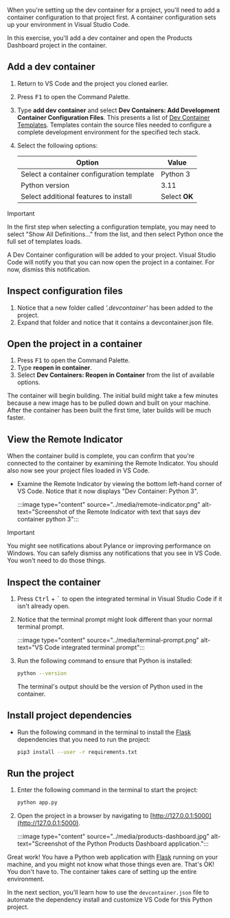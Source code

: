 When you're setting up the dev container for a project, you'll need to add a container configuration to that project first. A container configuration sets up your environment in Visual Studio Code.

In this exercise, you'll add a dev container and open the Products Dashboard project in the container.

## Add a dev container

1. Return to VS Code and the project you cloned earlier.
1. Press <kbd>F1</kbd> to open the Command Palette.
1. Type **add dev container** and select **Dev Containers: Add Development Container Configuration Files**. This presents a list of [Dev Container Templates](https://containers.dev/implementors/templates/). Templates contain the source files needed to configure a complete development environment for the specified tech stack.
1. Select the following options:

   | Option                                      | Value       |
   | ------------------------------------------- | ----------- |
   | Select a container configuration template   | Python 3    |
   | Python version                              | 3.11        |
   | Select additional features to install       | Select **OK** |

> [!IMPORTANT]
> In the first step when selecting a configuration template, you may need to select "Show All Definitions..." from the list, and then select Python once the full set of templates loads.

A Dev Container configuration will be added to your project. Visual Studio Code will notify you that you can now open the project in a container. For now, dismiss this notification.

## Inspect configuration files

1. Notice that a new folder called _'.devcontainer'_ has been added to the project.
1. Expand that folder and notice that it contains a devcontainer.json file.

## Open the project in a container

1. Press <kbd>F1</kbd> to open the Command Palette.
1. Type **reopen in container**.
1. Select **Dev Containers: Reopen in Container** from the list of available options.

The container will begin building. The initial build might take a few minutes because a new image has to be pulled down and built on your machine. After the container has been built the first time, later builds will be much faster.

## View the Remote Indicator

When the container build is complete, you can confirm that you're connected to the container by examining the Remote Indicator. You should also now see your project files loaded in VS Code.

- Examine the Remote Indicator by viewing the bottom left-hand corner of VS Code. Notice that it now displays "Dev Container: Python 3".

    :::image type="content" source="../media/remote-indicator.png" alt-text="Screenshot of the Remote Indicator with text that says dev container python 3":::

> [!IMPORTANT]
> You might see notifications about Pylance or improving performance on Windows. You can safely dismiss any notifications that you see in VS Code. You won't need to do those things.

## Inspect the container

1. Press <kbd>Ctrl</kbd> + <kbd>`</kbd> to open the integrated terminal in Visual Studio Code if it isn't already open.
1. Notice that the terminal prompt might look different than your normal terminal prompt.

    :::image type="content" source="../media/terminal-prompt.png" alt-text="VS Code integrated terminal prompt":::

1. Run the following command to ensure that Python is installed:

    ```bash
    python --version
    ```

    The terminal's output should be the version of Python used in the container.

## Install project dependencies

- Run the following command in the terminal to install the [Flask](https://flask.palletsprojects.com/) dependencies that you need to run the project:

    ```bash
    pip3 install --user -r requirements.txt
    ```

## Run the project

1. Enter the following command in the terminal to start the project:

    ```bash
    python app.py
    ```

1. Open the project in a browser by navigating to [http://127.0.0.1:5000](http://127.0.0.1:5000).

    :::image type="content" source="../media/products-dashboard.jpg" alt-text="Screenshot of the Python Products Dashboard application.":::

Great work! You have a Python web application with [Flask](https://flask.palletsprojects.com/) running on your machine, and you might not know what those things even are. That's OK! You don't have to. The container takes care of setting up the entire environment.

In the next section, you'll learn how to use the `devcontainer.json` file to automate the dependency install and customize VS Code for this Python project.
